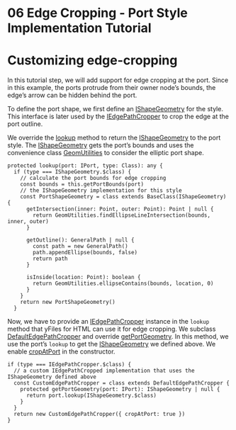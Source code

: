 <!--
 //////////////////////////////////////////////////////////////////////////////
 // @license
 // This file is part of yFiles for HTML 2.6.
 // Use is subject to license terms.
 //
 // Copyright (c) 2000-2023 by yWorks GmbH, Vor dem Kreuzberg 28,
 // 72070 Tuebingen, Germany. All rights reserved.
 //
 //////////////////////////////////////////////////////////////////////////////
-->
# 06 Edge Cropping - Port Style Implementation Tutorial

# Customizing edge-cropping

In this tutorial step, we will add support for edge cropping at the port. Since in this example, the ports protrude from their owner node’s bounds, the edge’s arrow can be hidden behind the port.

To define the port shape, we first define an [IShapeGeometry](https://docs.yworks.com/yfileshtml/#/api/IShapeGeometry) for the style. This interface is later used by the [IEdgePathCropper](https://docs.yworks.com/yfileshtml/#/api/IEdgePathCropper) to crop the edge at the port outline.

We override the [lookup](https://docs.yworks.com/yfileshtml/#/dguide/customizing_concepts_lookup) method to return the [IShapeGeometry](https://docs.yworks.com/yfileshtml/#/api/IShapeGeometry) to the port style. The [IShapeGeometry](https://docs.yworks.com/yfileshtml/#/api/IShapeGeometry) gets the port’s bounds and uses the convenience class [GeomUtilities](https://docs.yworks.com/yfileshtml/#/api/GeomUtilities) to consider the elliptic port shape.

```
protected lookup(port: IPort, type: Class): any {
  if (type === IShapeGeometry.$class) {
    // calculate the port bounds for edge cropping
    const bounds = this.getPortBounds(port)
    // the IShapeGeometry implementation for this style
    const PortShapeGeometry = class extends BaseClass(IShapeGeometry) {
      getIntersection(inner: Point, outer: Point): Point | null {
        return GeomUtilities.findEllipseLineIntersection(bounds, inner, outer)
      }

      getOutline(): GeneralPath | null {
        const path = new GeneralPath()
        path.appendEllipse(bounds, false)
        return path
      }

      isInside(location: Point): boolean {
        return GeomUtilities.ellipseContains(bounds, location, 0)
      }
    }
    return new PortShapeGeometry()
  }
```

Now, we have to provide an [IEdgePathCropper](https://docs.yworks.com/yfileshtml/#/api/IEdgePathCropper) instance in the `lookup` method that yFiles for HTML can use it for edge cropping. We subclass [DefaultEdgePathCropper](https://docs.yworks.com/yfileshtml/#/api/DefaultEdgePathCropper) and override [getPortGeometry](https://docs.yworks.com/yfileshtml/#/api/DefaultEdgePathCropper#DefaultEdgePathCropper-method-getPortGeometry). In this method, we use the port’s `lookup` to get the [IShapeGeometry](https://docs.yworks.com/yfileshtml/#/api/IShapeGeometry) we defined above. We enable [cropAtPort](https://docs.yworks.com/yfileshtml/#/api/DefaultEdgePathCropper#DefaultEdgePathCropper-property-cropAtPort) in the constructor.

```
if (type === IEdgePathCropper.$class) {
  // a custom IEdgePathCropped implementation that uses the IShapeGeometry defined above
  const CustomEdgePathCropper = class extends DefaultEdgePathCropper {
    protected getPortGeometry(port: IPort): IShapeGeometry | null {
      return port.lookup(IShapeGeometry.$class)
    }
  }
  return new CustomEdgePathCropper({ cropAtPort: true })
}
```

